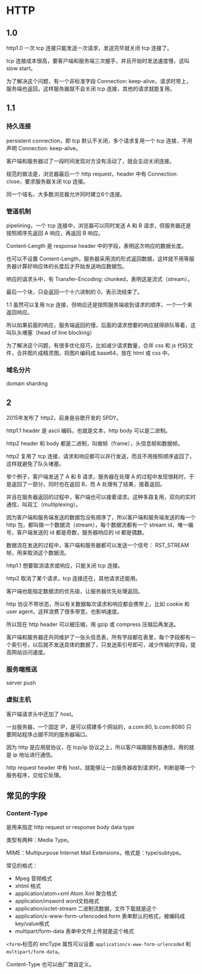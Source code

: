 # HTTP

## 1.0

http1.0 一次 tcp 连接只能发送一次请求，发送完毕就关闭 tcp 连接了。

tcp 连接成本很高，要客户端和服务端三次握手，并且开始时发送速度慢，这叫 slow start。

为了解决这个问题，有一个非标准字段 Connection: keep-alive，请求时带上，服务端也返回，这样服务器就不会关闭 tcp 连接，其他的请求就能复用。

## 1.1

### 持久连接

persistent connection，即 tcp 默认不关闭，多个请求复用一个 tcp 连接，不用声明 Connection: keep-alive。

客户端和服务器过了一段时间发现对方没有活动了，就会主动关闭连接。

规范的做法是，浏览器最后一个 http request，header 中有 Connection: close，要求服务器关闭 tcp 连接。

同一个域名，大多数浏览器允许同时建立6个连接。

### 管道机制

pipelining，一个 tcp 连接中，浏览器可以同时发送 A 和 B 请求，但服务器还是按照顺序先返回 A 响应，再返回 B 响应。

Content-Length 是 response header 中的字段，表明这次响应的数据长度。

也可以不设置 Content-Length，服务器采用流的形式返回数据，这样就不用等服务器计算好响应体的长度后才开始发送响应数据包。

响应的请求头中，有 Transfer-Encoding: chunked，表明这是流式（stream）。

最后一个块，只会返回一个十六进制的 0，表示流结束了。

1.1 虽然可以复用 tcp 连接，但响应还是按照服务端收到请求的顺序，一个一个来返回响应。

所以如果前面的响应，服务端返回的慢，后面的请求想要的响应就得排队等着，这叫队头堵塞（head of line blocking）

为了解决这个问题，有很多优化技巧，比如减少请求数量，合并 css 和 js 代码文件，合并图片成精灵图，将图片编码成 base64，放在 html 或 css 中。

### 域名分片

domain sharding

## 2

2015年发布了 http2，前身是谷歌开发的 SPDY。

http1.1 header 是 ascii 编码，也就是文本，http body 可以是二进制。

http2 header 和 body 都是二进制，叫做帧（frame），头信息帧和数据帧。

http2 复用了 tcp 连接，请求和响应都可以并行发送，而且不用按照顺序返回了，这样就避免了队头堵塞。

举个例子，客户端发送了 A 和 B 请求，服务器在处理 A 的过程中发现很耗时，于是返回了一部分，同时也在返回 B，而 A 处理有了结果，接着返回。

并且在服务器返回的过程中，客户端也可以接着请求。这种多路复用，双向的实时通信，叫双工（multiplexing）。

因为客户端和服务端发送的数据包没有顺序了，所以客户端和服务端发送的每一个 http 包，都叫做一个数据流（stream），每个数据流都有一个 stream id，唯一编号，客户端发送的 id 都是奇数，服务器响应的 id 都是偶数。

数据流在发送的过程中，客户端和服务器都可以发送一个信号： RST_STREAM 帧，用来取消这个数据流。

http1.1 想要取消请求或响应，只能关闭 tcp 连接。

http2 取消了某个请求，tcp 连接还在，其他请求还能用。

客户端也能指定数据流的优先级，让服务器优先处理返回。

http 协议不带状态，所以有关数据每次请求和响应都会携带上，比如 cookie 和 user agent，这样浪费了很多带宽，也影响速度。

所以现在 http header 可以被压缩，用 gzip 或 compress 压缩后再发送。

客户端和服务器还共同维护了一张头信息表，所有字段都在表里，每个字段都有一个索引号，以后就不发送具体的数据了，只发送索引号即可，减少传输的字段，提高网站访问速度。


### 服务端推送

server push

### 虚拟主机

客户端请求头中还加了 host。

一台服务器，一个固定 IP，是可以搭建多个网站的，a.com:80, b.com:8080 只要网站程序占据不同的服务器端口。

因为 http 是应用层协议，在 tcp/ip 协议之上，所以客户端跟服务器通信，用的就是 ip 地址进行通信。

http request header 中有 host，就能够让一台服务器收到请求时，判断是哪一个服务程序，交给它处理。

## 常见的字段

### Content-Type

是用来指定 http request or response body data type

类型有两种：Media Type。

MIME：Multipurpose Internet Mail Extensions，格式是：type/subtype。

常见的格式：

- Mpeg 音频格式
- xhtml 格式
- application/atom+xml Atom Xml 聚合格式
- application/msword word文档格式
- application/octet-stream 二进制流数据，文件下载就是这个
- application/x-www-form-urlencoded form 表单默认的格式，被编码成 key/value格式
- multipart/form-data 表单中文件上传就是这个格式

`<form>`标签的 encType 属性可以设置 `application/x-www-form-urlencoded` 和 `multipart/form-data`。

Content-Type 也可以由厂商自定义。